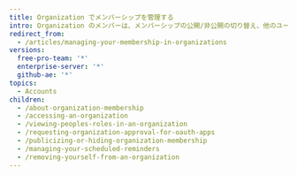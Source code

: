 ```yaml
---
title: Organization でメンバーシップを管理する
intro: Organization のメンバーは、メンバーシップの公開/非公開の切り替え、他のユーザのロールの閲覧、Organization からの自身の削除を行うことができます。
redirect_from:
  - /articles/managing-your-membership-in-organizations
versions:
  free-pro-team: '*'
  enterprise-server: '*'
  github-ae: '*'
topics:
  - Accounts
children:
  - /about-organization-membership
  - /accessing-an-organization
  - /viewing-peoples-roles-in-an-organization
  - /requesting-organization-approval-for-oauth-apps
  - /publicizing-or-hiding-organization-membership
  - /managing-your-scheduled-reminders
  - /removing-yourself-from-an-organization
---
```



